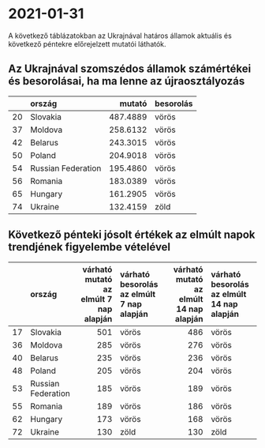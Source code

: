 # 2021-01-31
A következő táblázatokban az Ukrajnával határos államok aktuális és következő péntekre előrejelzett mutatói láthatók.
## Az Ukrajnával szomszédos államok számértékei és besorolásai, ha ma lenne az újraosztályozás

|   |ország             |   mutató|besorolás |
|:--|:------------------|--------:|:---------|
|20 |Slovakia           | 487.4889|vörös     |
|37 |Moldova            | 258.6132|vörös     |
|42 |Belarus            | 243.3015|vörös     |
|50 |Poland             | 204.9018|vörös     |
|54 |Russian Federation | 195.4860|vörös     |
|56 |Romania            | 183.0389|vörös     |
|65 |Hungary            | 161.2905|vörös     |
|74 |Ukraine            | 132.4159|zöld      |
## Következő pénteki jósolt értékek az elmúlt napok trendjének figyelembe vételével
|   |ország             | várható mutató az elmúlt 7 nap alapján|várható besorolás az elmúlt 7 nap alapján | várható mutató az elmúlt 14 nap alapján|várható besorolás az elmúlt 14 nap alapján |
|:--|:------------------|--------------------------------------:|:-----------------------------------------|---------------------------------------:|:------------------------------------------|
|17 |Slovakia           |                                    501|vörös                                     |                                     486|vörös                                      |
|36 |Moldova            |                                    285|vörös                                     |                                     276|vörös                                      |
|40 |Belarus            |                                    235|vörös                                     |                                     236|vörös                                      |
|48 |Poland             |                                    205|vörös                                     |                                     204|vörös                                      |
|53 |Russian Federation |                                    185|vörös                                     |                                     189|vörös                                      |
|55 |Romania            |                                    189|vörös                                     |                                     186|vörös                                      |
|62 |Hungary            |                                    173|vörös                                     |                                     168|vörös                                      |
|72 |Ukraine            |                                    130|zöld                                      |                                     130|zöld                                       |
